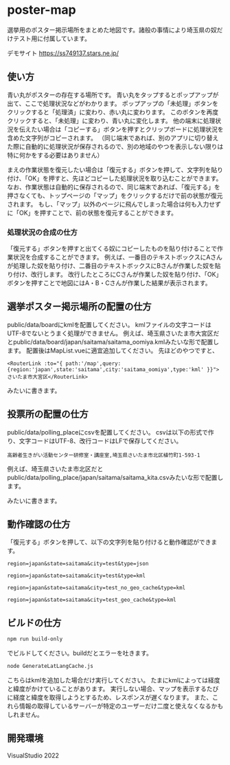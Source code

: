 # poster-map

選挙用のポスター掲示場所をまとめた地図です。諸般の事情により埼玉県の奴だけテスト用に付属しています。

デモサイト
https://ss749137.stars.ne.jp/

## 使い方

青い丸がポスターの存在する場所です。
青い丸をタップするとポップアップが出て、ここで処理状況などがわかります。
ポップアップの「未処理」ボタンをクリックすると「処理済」に変わり、赤い丸に変わります。
このボタンを再度クリックすると、「未処理」に変わり、青い丸に変化します。
他の端末に処理状況を伝えたい場合は「コピーする」ボタンを押すとクリップボードに処理状況を含めた文字列がコピーされます。
（同じ端末であれば、別のアプリに切り替えた際に自動的に処理状況が保存されるので、別の地域のやつを表示しない限りは特に何かをする必要はありません）

まえの作業状態を復元したい場合は「復元する」ボタンを押して、文字列を貼り付け、「OK」を押すと、先ほどコピーした処理状況を取り込むことができます。
なお、作業状態は自動的に保存されるので、同じ端末であれば、「復元する」を押さなくても、トップページの「マップ」をクリックするだけで前の状態が復元されます。
もし、「マップ」以外のページに飛んでしまった場合は何も入力せずに「OK」を押すことで、前の状態を復元することができます。

### 処理状況の合成の仕方

「復元する」ボタンを押すと出てくる奴にコピーしたものを貼り付けることで作業状況を合成することができます。
例えば、一番目のテキストボックスにAさんが処理した奴を貼り付け、二番目のテキストボックスにBさんが作業した奴を貼り付け、改行します。
改行したところにCさんが作業した奴を貼り付け、「OK」ボタンを押すことで地図にはA・B・Cさんが作業した結果が表示されます。

## 選挙ポスター掲示場所の配置の仕方

public/data/boardにkmlを配置してください。
kmlファイルの文字コードはUTF-8でないとうまく処理ができません。
例えば、埼玉県さいたま市大宮区だとpublic/data/board/japan/saitama/saitama_oomiya.kmlみたいな形で配置します。
配置後はMapList.vueに適宜追加してください。
先ほどのやつですと、

```
<RouterLink :to="{ path:'/map',query:{region:'japan',state:'saitama',city:'saitama_oomiya',type:'kml' }}">さいたま市大宮区</RouterLink>
```

みたいに書きます。

## 投票所の配置の仕方

public/data/polling_placeにcsvを配置してください。
csvは以下の形式で作り、文字コードはUTF-8、改行コードはLFで保存してください。

```
高齢者生きがい活動センター研修室・講座室,埼玉県さいたま市北区植竹町1-593-1
```

例えば、埼玉県さいたま市北区だとpublic/data/polling_place/japan/saitama/saitama_kita.csvみたいな形で配置します。


みたいに書きます。

## 動作確認の仕方

「復元する」ボタンを押して、以下の文字列を貼り付けると動作確認ができます。

```
region=japan&state=saitama&city=test&type=json
```

```
region=japan&state=saitama&city=test&type=kml
```

```
region=japan&state=saitama&city=test_no_geo_cache&type=kml
```

```
region=japan&state=saitama&city=test_geo_cache&type=kml
```

## ビルドの仕方

```sh
npm run build-only
```

でビルドしてください。buildだとエラーを吐きます。

```sh
node GenerateLatLangCache.js
```

こちらはkmlを追加した場合だけ実行してください。
たまにkmlによっては経度と緯度がかけていることがあります。
実行しない場合、マップを表示するたびに経度と緯度を取得しようとするため、レスポンスが遅くなります。
また、これら情報の取得しているサーバーが特定のユーザーだけ二度と使えなくなるかもしれません。

## 開発環境

VisualStudio 2022
